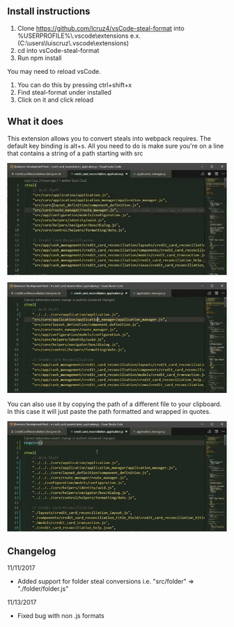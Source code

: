 ## Install instructions
1. Clone https://github.com/lcruz4/vsCode-steal-format into %USERPROFILE%\\.vscode\extensions e.x. (C:\users\luiscruz\\.vscode\extensions)
2. cd into vsCode-steal-format
3. Run npm install

You may need to reload vsCode.
1. You can do this by pressing ctrl+shift+x
2. Find steal-format under installed
3. Click on it and click reload

## What it does
This extension allows you to convert steals into webpack requires. The default key binding is alt+s.
All you need to do is make sure you're on a line that contains a string of a path starting with src

![alt text](https://github.com/lcruz4/vsCode-steal-format/raw/master/readme_images/gif1.gif)

![alt text](https://github.com/lcruz4/vsCode-steal-format/raw/master/readme_images/gif2.gif)

You can also use it by copying the path of a different file to your clipboard.
In this case it will just paste the path formatted and wrapped in quotes.

![alt text](https://github.com/lcruz4/vsCode-steal-format/raw/master/readme_images/gif3.gif)

## Changelog
11/11/2017
* Added support for folder steal conversions i.e. "src/folder" => "./folder/folder.js"

11/13/2017
* Fixed bug with non .js formats